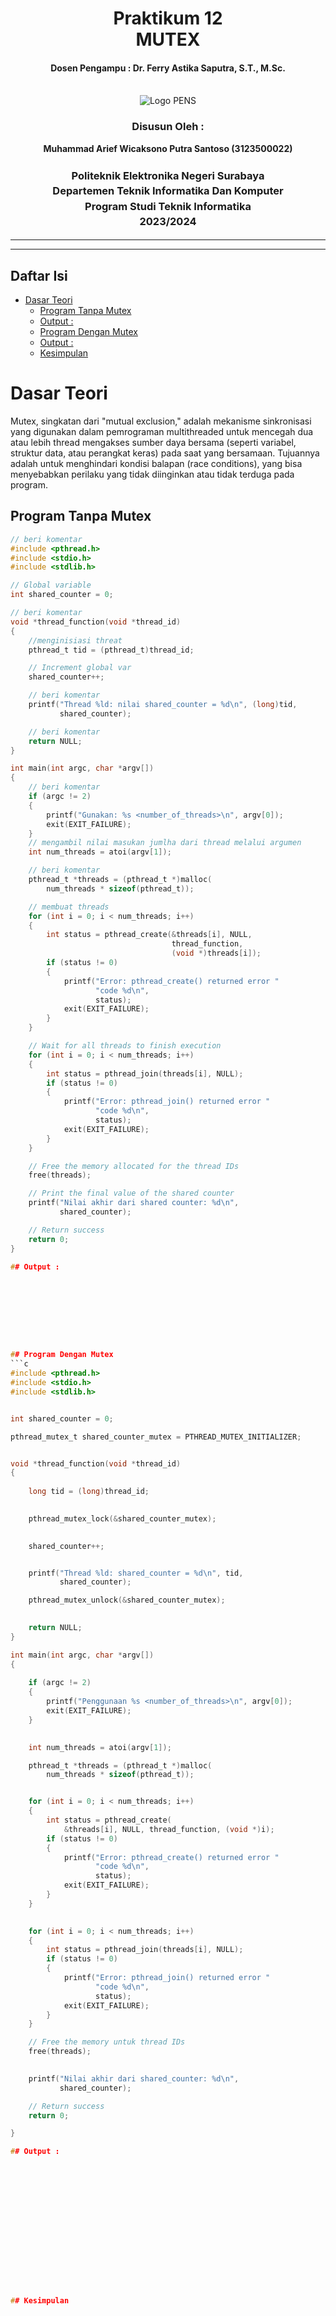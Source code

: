 <div align="center">
  <h1 style="text-align: center;font-weight: bold">Praktikum 12<br>MUTEX</h1>
  <h4 style="text-align: center;">Dosen Pengampu : Dr. Ferry Astika Saputra, S.T., M.Sc.</h4>
</div>
<br />
<div align="center">
  <img src="https://upload.wikimedia.org/wikipedia/id/4/44/Logo_PENS.png" alt="Logo PENS">
  <h3 style="text-align: center;">Disusun Oleh : </h3>
  <p style="text-align: center;">
    <strong>Muhammad Arief Wicaksono Putra Santoso (3123500022)</strong><br>
  </p>
<h3 style="text-align: center;line-height: 1.5">Politeknik Elektronika Negeri Surabaya<br>Departemen Teknik Informatika Dan Komputer<br>Program Studi Teknik Informatika<br>2023/2024</h3>
  <hr><hr>
</div>

## Daftar Isi
- [Dasar Teori](#dasar-teori)
  - [Program Tanpa Mutex](#program-tanpa-mutex)
  - [Output :](#output-)
  - [Program Dengan Mutex](#program-dengan-mutex)
  - [Output :](#output--1)
  - [Kesimpulan](#kesimpulan)

# Dasar Teori
Mutex, singkatan dari "mutual exclusion," adalah mekanisme sinkronisasi yang digunakan dalam pemrograman multithreaded untuk mencegah dua atau lebih thread mengakses sumber daya bersama (seperti variabel, struktur data, atau perangkat keras) pada saat yang bersamaan. Tujuannya adalah untuk menghindari kondisi balapan (race conditions), yang bisa menyebabkan perilaku yang tidak diinginkan atau tidak terduga pada program.


## Program Tanpa Mutex
```c
// beri komentar
#include <pthread.h>
#include <stdio.h>
#include <stdlib.h>

// Global variable
int shared_counter = 0;

// beri komentar
void *thread_function(void *thread_id)
{
    //menginisiasi threat
    pthread_t tid = (pthread_t)thread_id;

    // Increment global var
    shared_counter++;

    // beri komentar
    printf("Thread %ld: nilai shared_counter = %d\n", (long)tid,
           shared_counter);

    // beri komentar
    return NULL;
}

int main(int argc, char *argv[])
{
    // beri komentar
    if (argc != 2)
    {
        printf("Gunakan: %s <number_of_threads>\n", argv[0]);
        exit(EXIT_FAILURE);
    }
    // mengambil nilai masukan jumlha dari thread melalui argumen
    int num_threads = atoi(argv[1]);

    // beri komentar
    pthread_t *threads = (pthread_t *)malloc(
        num_threads * sizeof(pthread_t));

    // membuat threads
    for (int i = 0; i < num_threads; i++)
    {
        int status = pthread_create(&threads[i], NULL,
                                    thread_function,
                                    (void *)threads[i]);
        if (status != 0)
        {
            printf("Error: pthread_create() returned error "
                   "code %d\n",
                   status);
            exit(EXIT_FAILURE);
        }
    }

    // Wait for all threads to finish execution
    for (int i = 0; i < num_threads; i++)
    {
        int status = pthread_join(threads[i], NULL);
        if (status != 0)
        {
            printf("Error: pthread_join() returned error "
                   "code %d\n",
                   status);
            exit(EXIT_FAILURE);
        }
    }

    // Free the memory allocated for the thread IDs
    free(threads);

    // Print the final value of the shared counter
    printf("Nilai akhir dari shared counter: %d\n",
           shared_counter);

    // Return success
    return 0;
}

## Output : 









## Program Dengan Mutex
```c
#include <pthread.h>
#include <stdio.h>
#include <stdlib.h>


int shared_counter = 0;

pthread_mutex_t shared_counter_mutex = PTHREAD_MUTEX_INITIALIZER;


void *thread_function(void *thread_id)
{
    
    long tid = (long)thread_id;

  
    pthread_mutex_lock(&shared_counter_mutex);

    
    shared_counter++;


    printf("Thread %ld: shared_counter = %d\n", tid,
           shared_counter);

    pthread_mutex_unlock(&shared_counter_mutex);

   
    return NULL;
}

int main(int argc, char *argv[])
{
   
    if (argc != 2)
    {
        printf("Penggunaan %s <number_of_threads>\n", argv[0]);
        exit(EXIT_FAILURE);
    }

   
    int num_threads = atoi(argv[1]);

    pthread_t *threads = (pthread_t *)malloc(
        num_threads * sizeof(pthread_t));


    for (int i = 0; i < num_threads; i++)
    {
        int status = pthread_create(
            &threads[i], NULL, thread_function, (void *)i);
        if (status != 0)
        {
            printf("Error: pthread_create() returned error "
                   "code %d\n",
                   status);
            exit(EXIT_FAILURE);
        }
    }

   
    for (int i = 0; i < num_threads; i++)
    {
        int status = pthread_join(threads[i], NULL);
        if (status != 0)
        {
            printf("Error: pthread_join() returned error "
                   "code %d\n",
                   status);
            exit(EXIT_FAILURE);
        }
    }

    // Free the memory untuk thread IDs
    free(threads);

    
    printf("Nilai akhir dari shared_counter: %d\n",
           shared_counter);

    // Return success
    return 0;

}

## Output : 
















## Kesimpulan